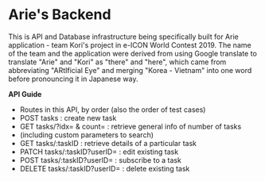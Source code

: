 # Arie's Backend
This is API and Database infrastructure being specifically built for Arie application - team Kori's project in e-ICON World Contest 2019. The name of the team and the application were derived from using Google translate to translate "Arie" and "Kori" as "there" and "here", which came from abbreviating "ARtIficial Eye" and merging "Korea - Vietnam" into one word before pronouncing it in Japanese way.

<b> API Guide </b>
 * Routes in this API, by order (also the order of test cases)
 * POST tasks : create new task
 * GET tasks/?idx= & count= : retrieve general info of number of tasks
 * (including custom parameters to search)
 * GET tasks/:taskID : retrieve details of a particular task
 * PATCH tasks/:taskID?userID= : edit existing task
 * POST tasks/:taskID?userID= : subscribe to a task
 * DELETE tasks/:taskID?userID= : delete existing task
